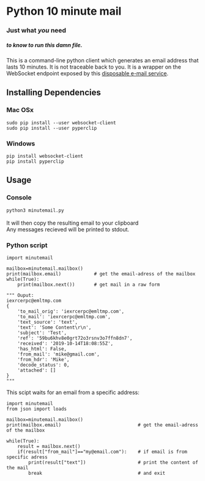 # Python 10 minute mail
### Just what *you* need
##### _to know to run this damn file._


This is a command-line python client which generates an email address that lasts 10 minutes. It is not traceable back to you. It is a wrapper on the WebSocket endpoint exposed by this [disposable e-mail service](https://dropmail.me/en/).

## Installing Dependencies
### Mac OSx
`sudo pip install --user websocket-client`
<br>
`sudo pip install --user pyperclip`
### Windows
`pip install websocket-client`
<br>
`pip install pyperclip`
## Usage
### Console
`python3 minutemail.py`
<br><br>
It will then copy the resulting email to your clipboard
<br>
Any messages recieved will be printed to stdout.
### Python script
```
import minutemail

mailbox=minutemail.mailbox()
print(mailbox.email)            # get the email-adress of the mailbox
while(True):
    print(mailbox.next())       # get mail in a raw form 

""" Ouput:
iexrcerpc@emltmp.com
{
    'to_mail_orig': 'iexrcerpc@emltmp.com',
    'to_mail': 'iexrcerpc@emltmp.com',
    'text_source': 'text',
    'text': 'Some Content\r\n',
    'subject': 'Test',
    'ref': '59bu6khv8e0grt72o3rsnv3o7ffn8dn7',
    'received': '2019-10-14T18:08:55Z',
    'has_html': False,
    'from_mail': 'mike@gmail.com',
    'from_hdr': 'Mike',
    'decode_status': 0,
    'attached': []
}
"""
```
This scipt waits for an email from a specific address:
```
import minutemail
from json import loads

mailbox=minutemail.mailbox()
print(mailbox.email)                            # get the email-adress of the mailbox

while(True):
    result = mailbox.next()
    if(result["from_mail"]=="my@email.com"):    # if email is from specific adress
        print(result["text"])                   # print the content of the mail
        break                                   # and exit

```